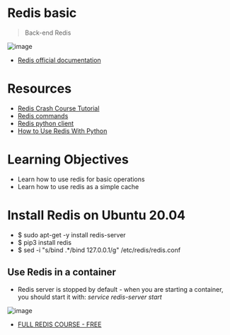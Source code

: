 # Redis basic
> Back-end
> Redis

![image](https://github.com/RichardMiruka/alx-backend-storage/assets/105627752/c171a55a-37ba-429a-aa48-77d09abb315e)

* [Redis official documentation](https://redis.io/docs/)
# Resources

* [Redis Crash Course Tutorial](https://intranet.alxswe.com/rltoken/hJVo3XwMMFFoApyX8zPXvA)
* [Redis commands](https://intranet.alxswe.com/rltoken/lQ8ANhVfxDTxDr2UDSyQRA)
* [Redis python client](https://intranet.alxswe.com/rltoken/imfgFhAZPlg7YMZ_tHvFZw)
* [How to Use Redis With Python](https://intranet.alxswe.com/rltoken/7SluvFvgckwVgsvrfOf1CQ)

# Learning Objectives

* Learn how to use redis for basic operations
* Learn how to use redis as a simple cache

# Install Redis on Ubuntu 20.04
* $ sudo apt-get -y install redis-server
* $ pip3 install redis
* $ sed -i "s/bind .*/bind 127.0.0.1/g" /etc/redis/redis.conf

## Use Redis in a container
- Redis server is stopped by default - when you are starting a container, you should start it with: *service redis-server start*

![image](https://github.com/RichardMiruka/alx-backend-storage/assets/105627752/1366d195-6b00-416c-911a-b3629cecc7ac)

* [FULL REDIS COURSE - FREE](https://www.eduonix.com/courses/Web-Development/learn-redis-from-scratch)
